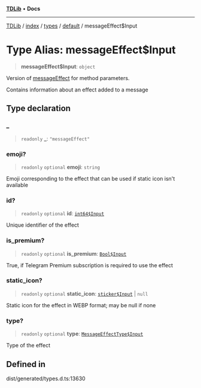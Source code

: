 [**TDLib**](../../../../../../README.md) • **Docs**

***

[TDLib](../../../../../../modules.md) / [index](../../../../../README.md) / [types](../../../README.md) / [default](../README.md) / messageEffect$Input

# Type Alias: messageEffect$Input

> **messageEffect$Input**: `object`

Version of [messageEffect](messageEffect.md) for method parameters.

Contains information about an effect added to a message

## Type declaration

### \_

> `readonly` **\_**: `"messageEffect"`

### emoji?

> `readonly` `optional` **emoji**: `string`

Emoji corresponding to the effect that can be used if static icon isn't available

### id?

> `readonly` `optional` **id**: [`int64$Input`](int64$Input.md)

Unique identifier of the effect

### is\_premium?

> `readonly` `optional` **is\_premium**: [`Bool$Input`](Bool$Input.md)

True, if Telegram Premium subscription is required to use the effect

### static\_icon?

> `readonly` `optional` **static\_icon**: [`sticker$Input`](sticker$Input.md) \| `null`

Static icon for the effect in WEBP format; may be null if none

### type?

> `readonly` `optional` **type**: [`MessageEffectType$Input`](MessageEffectType$Input.md)

Type of the effect

## Defined in

dist/generated/types.d.ts:13630

